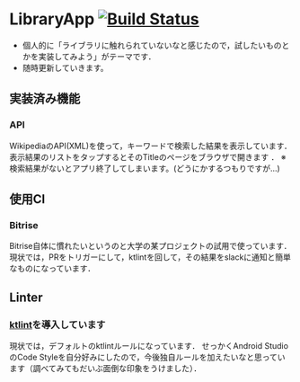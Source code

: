 # LibraryApp [![Build Status](https://app.bitrise.io/app/5710371c1ac541d2/status.svg?token=Z7Wl5-qnR9QlpIC1EJfHOw&branch=develop)](https://app.bitrise.io/app/5710371c1ac541d2)
- 個人的に「ライブラリに触れられていないなと感じたので，試したいものとかを実装してみよう」がテーマです．
- 随時更新していきます。

## 実装済み機能
### API
WikipediaのAPI(XML)を使って，キーワードで検索した結果を表示しています．  
表示結果のリストをタップするとそのTitleのページをブラウザで開きます ．
※ 検索結果がないとアプリ終了してしまいます。(どうにかするつもりですが...)

## 使用CI
### Bitrise
Bitrise自体に慣れたいというのと大学の某プロジェクトの試用で使っています．
現状では，PRをトリガーにして，ktlintを回して，その結果をslackに通知と簡単なものになっています．

## Linter
### [ktlint](https://github.com/pinterest/ktlint)を導入しています
現状では，デフォルトのktlintルールになっています．
せっかくAndroid StudioのCode Styleを自分好みにしたので，今後独自ルールを加えたいなと思っています（調べてみてもだいぶ面倒な印象をうけました）．
